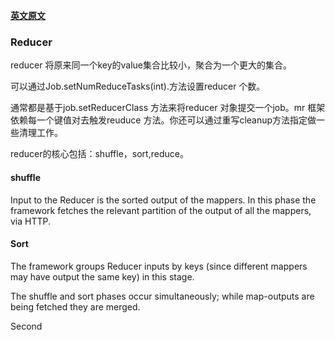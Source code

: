 [**英文原文**](https://hadoop.apache.org/docs/r2.7.2/hadoop-mapreduce-client/hadoop-mapreduce-client-core/MapReduceTutorial.html#Reducer)

### Reducer
reducer 将原来同一个key的value集合比较小，聚合为一个更大的集合。    

可以通过Job.setNumReduceTasks(int).方法设置reducer 个数。  

通常都是基于job.setReducerClass 方法来将reducer 对象提交一个job。mr 框架依赖每一个键值对去触发reuduce 方法。你还可以通过重写cleanup方法指定做一些清理工作。

reducer的核心包括：shuffle，sort,reduce。  


#### shuffle

Input to the Reducer is the sorted output of the mappers. In this phase the framework fetches the relevant partition of the output of all the mappers, via HTTP.

#### Sort

The framework groups Reducer inputs by keys (since different mappers may have output the same key) in this stage.

The shuffle and sort phases occur simultaneously; while map-outputs are being fetched they are merged.

Second
